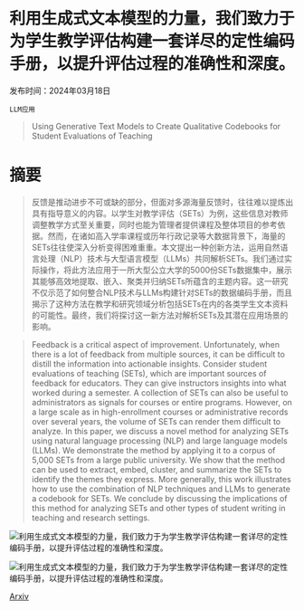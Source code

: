 # 利用生成式文本模型的力量，我们致力于为学生教学评估构建一套详尽的定性编码手册，以提升评估过程的准确性和深度。

发布时间：2024年03月18日

`LLM应用`

> Using Generative Text Models to Create Qualitative Codebooks for Student Evaluations of Teaching

# 摘要

> 反馈是推动进步不可或缺的部分，但面对多源海量反馈时，往往难以提炼出具有指导意义的内容。以学生对教学评估（SETs）为例，这些信息对教师调整教学方式至关重要，同时也能为管理者提供课程及整体项目的参考依据。然而，在诸如高入学率课程或历年行政记录等大数据背景下，海量的SETs往往使深入分析变得困难重重。本文提出一种创新方法，运用自然语言处理（NLP）技术与大型语言模型（LLMs）共同解析SETs。我们通过实际操作，将此方法应用于一所大型公立大学的5000份SETs数据集中，展示其能够高效地提取、嵌入、聚类并归纳SETs所蕴含的主题内容。这一研究不仅示范了如何整合NLP技术与LLMs构建针对SETs的数据编码手册，而且揭示了这种方法在教学和研究领域分析包括SETs在内的各类学生文本资料的可能性。最终，我们将探讨这一新方法对解析SETs及其潜在应用场景的影响。

> Feedback is a critical aspect of improvement. Unfortunately, when there is a lot of feedback from multiple sources, it can be difficult to distill the information into actionable insights. Consider student evaluations of teaching (SETs), which are important sources of feedback for educators. They can give instructors insights into what worked during a semester. A collection of SETs can also be useful to administrators as signals for courses or entire programs. However, on a large scale as in high-enrollment courses or administrative records over several years, the volume of SETs can render them difficult to analyze. In this paper, we discuss a novel method for analyzing SETs using natural language processing (NLP) and large language models (LLMs). We demonstrate the method by applying it to a corpus of 5,000 SETs from a large public university. We show that the method can be used to extract, embed, cluster, and summarize the SETs to identify the themes they express. More generally, this work illustrates how to use the combination of NLP techniques and LLMs to generate a codebook for SETs. We conclude by discussing the implications of this method for analyzing SETs and other types of student writing in teaching and research settings.

![利用生成式文本模型的力量，我们致力于为学生教学评估构建一套详尽的定性编码手册，以提升评估过程的准确性和深度。](../../../paper_images/2403.11984/spot_eecs_v2.png)

![利用生成式文本模型的力量，我们致力于为学生教学评估构建一套详尽的定性编码手册，以提升评估过程的准确性和深度。](../../../paper_images/2403.11984/spot_extracted_idea_count_20240217.png)

[Arxiv](https://arxiv.org/abs/2403.11984)